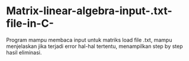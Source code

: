 # Matrix-linear-algebra-input-.txt-file-in-C-
Program mampu membaca input untuk matriks load file .txt, mampu menjelaskan jika terjadi error hal-hal tertentu, menampilkan step by step hasil eliminasi.
